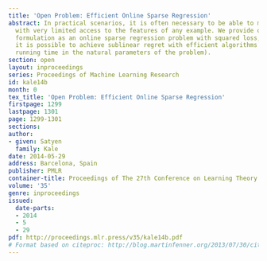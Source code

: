 ```yaml
---
title: 'Open Problem: Efficient Online Sparse Regression'
abstract: In practical scenarios, it is often necessary to be able to make predictions
  with very limited access to the features of any example. We provide one natural
  formulation as an online sparse regression problem with squared loss, and ask whether
  it is possible to achieve sublinear regret with efficient algorithms (i.e. polynomial
  running time in the natural parameters of the problem).
section: open
layout: inproceedings
series: Proceedings of Machine Learning Research
id: kale14b
month: 0
tex_title: 'Open Problem: Efficient Online Sparse Regression'
firstpage: 1299
lastpage: 1301
page: 1299-1301
sections: 
author:
- given: Satyen
  family: Kale
date: 2014-05-29
address: Barcelona, Spain
publisher: PMLR
container-title: Proceedings of The 27th Conference on Learning Theory
volume: '35'
genre: inproceedings
issued:
  date-parts:
  - 2014
  - 5
  - 29
pdf: http://proceedings.mlr.press/v35/kale14b.pdf
# Format based on citeproc: http://blog.martinfenner.org/2013/07/30/citeproc-yaml-for-bibliographies/
---
```

